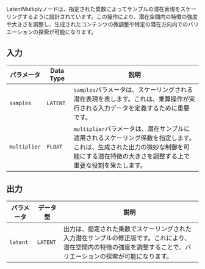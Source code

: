 
LatentMultiplyノードは、指定された乗数によってサンプルの潜在表現をスケーリングするように設計されています。この操作により、潜在空間内の特徴の強度や大きさを調整し、生成されたコンテンツの微調整や特定の潜在方向内でのバリエーションの探索が可能になります。

## 入力

| パラメータ    | Data Type | 説明 |
|--------------|-------------|-------------|
| `samples`    | `LATENT`    | `samples`パラメータは、スケーリングされる潜在表現を表します。これは、乗算操作が実行される入力データを定義するために重要です。 |
| `multiplier` | `FLOAT`     | `multiplier`パラメータは、潜在サンプルに適用されるスケーリング係数を指定します。これは、生成された出力の微妙な制御を可能にする潜在特徴の大きさを調整する上で重要な役割を果たします。 |

## 出力

| パラメータ | データ型 | 説明 |
|-----------|-------------|-------------|
| `latent`  | `LATENT`    | 出力は、指定された乗数でスケーリングされた入力潜在サンプルの修正版です。これにより、潜在空間内の特徴の強度を調整することで、バリエーションの探索が可能になります。 |
